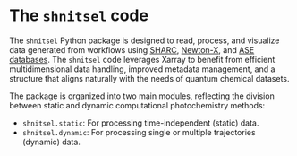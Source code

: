 # The `shnitsel` code

The `shnitsel` Python package is designed to read, process, and visualize data generated from workflows using [SHARC](https://sharc-md.org/), [Newton-X](https://newtonx.org/), and [ASE databases](https://wiki.fysik.dtu.dk/ase/ase/db/db.html).
The `shnitsel` code leverages Xarray to benefit from efficient multidimensional data handling, improved metadata management, and a structure that aligns naturally with the needs of quantum chemical datasets.

The package is organized into two main modules, reflecting the division between static and dynamic computational photochemistry methods:

- `shnitsel.static`: For processing time-independent (static) data.
- `shnitsel.dynamic`: For processing single or multiple trajectories (dynamic) data.
    
